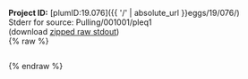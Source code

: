 **Project ID:** [plumID:19.076]({{ '/' | absolute_url }}eggs/19/076/)  
Stderr for source:  Pulling/001001/pleq1   
(download [zipped raw stdout](pleq1.plumed_master.stdout.txt.zip))  
{% raw %}
<pre>
</pre>
{% endraw %}
